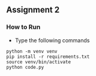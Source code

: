 ## Assignment 2

### How to Run

* Type the following commands

```
python -m venv venv
pip install -r requirements.txt
source venv/bin/activate
python code.py
```

